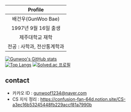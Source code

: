 |Profile|
|:-----:|
|배건우(GunWoo Bae)|
|1997년 9월 16일 출생|
|제주대학교 재학|
|전공 : 사학과, 전산통계학과|
[![Gunwoo's GitHub stats](https://github-readme-stats.vercel.app/api?username=gunwoof)](https://github.com/gunwoof/github-readme-stats)  
[![Top Langs](https://github-readme-stats.vercel.app/api/top-langs/?username=gunwoof)](https://github.com/gunwoof/github-readme-stats)
[![Solved.ac
프로필](http://mazassumnida.wtf/api/v2/generate_badge?boj={gunwoof})](https://solved.ac/{gunwoof})
## contact 

- 카카오 ID : gunwoof1234@naver.com
- CS 지식 정리 : https://confusion-fan-64d.notion.site/CS-a3ec16b53245448fb229accf81a7990b

<!--
**gunwoof/gunwoof** is a ✨ _special_ ✨ repository because its `README.md` (this file) appears on your GitHub profile.

Here are some ideas to get you started:

- 🔭 I’m currently working on ...
- 🌱 I’m currently learning ...
- 👯 I’m looking to collaborate on ...
- 🤔 I’m looking for help with ...
- 💬 Ask me about ...
- 📫 How to reach me: ...
- 😄 Pronouns: ...
- ⚡ Fun fact: ...
-->
